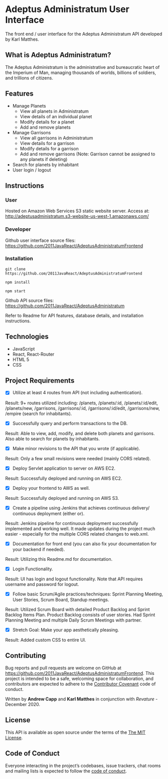 # Adeptus Administratum User Interface

The front end / user interface for the Adeptus Administratum API developed by Karl Matthes.

## What is Adeptus Administratum?

The Adeptus Administratum is the administrative and bureaucratic heart of the Imperium of Man, managing thousands of worlds, billions of soldiers, and trillions of citizens.

## Features

<ul>
<li>Manage Planets
<ul>
<li>View all planets in Administratum</li>
<li>View details of an individual planet</li>
<li>Modify details for a planet</li>
<li>Add and remove planets</li>
</ul>
</li>
<li>Manage Garrisons
<ul>
<li>View all garrisons in Administratum</li>
<li>View details for a garrison</li>
<li>Modify details for a garrison</li>
<li>Add and remove garrisons (Note: Garrison cannot be assigned to any planets if deleting)</li>
</ul>
</li>
<li>Search for planets by inhabitant</li>
<li>User login / logout</li>
</ul>

## Instructions

### User

Hosted on Amazon Web Services S3 static website server.
Access at: http://adeptusadministratum.s3-website-us-west-1.amazonaws.com/

### Developer

Github user interface source files: https://github.com/2011JavaReact/AdeptusAdministratumFrontend

### Installation

```
git clone https://github.com/2011JavaReact/AdeptusAdministratumFrontend

npm install

npm start
```

Github API source files: https://github.com/2011JavaReact/AdeptusAdministratum

Refer to Readme for API features, database details, and installation instructions.

## Technologies

<ul>
<li>JavaScript</li>
<li>React, React-Router</li>
<li>HTML 5</li>
<li>CSS</li>
</ul>

## Project Requirements

- [x] Utilize at least 4 routes from API (not including authentication).

Result: 9+ routes utilized including: /planets, /planets/:id, /planets/:id/edit, /planets/new, /garrisons, /garrisons/:id, /garrisons/:id/edit, /garrisons/new, /empire (search for inhabitants).

- [x] Successfully query and perform transactions to the DB.

Result: Able to view, add, modify, and delete both planets and garrisons. Also able to search for planets by inhabitants.

- [x] Make minor revisions to the API that you wrote (if applicable).

Result: Only a few small revisions were needed (mainly CORS related).

- [x] Deploy Servlet application to server on AWS EC2.

Result: Successfully deployed and running on AWS EC2.

- [x] Deploy your frontend to AWS as well.

Result: Successfully deployed and running on AWS S3.

- [x] Create a pipeline using Jenkins that achieves continuous delivery/ continuous deployment (either or).

Result: Jenkins pipeline for continuous deployment successfully implemented and working well. It made updates during the project much easier - especially for the multiple CORS related changes to web.xml.

- [x] Documentation for front end (you can also fix your documentation for your backend if needed).

Result: Utilizing this Readme.md for documentation.

- [x] Login Functionality.

Result: UI has login and logout functionality. Note that API requires username and password for logout.

- [x] Follow basic Scrum/Agile practices/techniques: Sprint Planning Meeting, User Stories, Scrum Board, Standup meetings.

Result: Utilized Scrum Board with detailed Product Backlog and Sprint Backlog Items Plan. Product Backlog consists of user stories. Had Sprint Planning Meeting and multiple Daily Scrum Meetings with partner.

- [x] Stretch Goal: Make your app aesthetically pleasing.

Result: Added custom CSS to entire UI.

## Contributing

Bug reports and pull requests are welcome on GitHub at https://github.com/2011JavaReact/AdeptusAdministratumFrontend. This project is intended to be a safe, welcoming space for collaboration, and contributors are expected to adhere to the [Contributor Covenant](http://contributor-covenant.org) code of conduct.

Written by **Andrew Capp** and **Karl Matthes** in conjunction with _Revature_ - December 2020.

## License

This API is available as open source under the terms of the [The MIT License](https://github.com/2011JavaReact/AdeptusAdministratumFrontend/blob/master/LICENSE.md).

## Code of Conduct

Everyone interacting in the project’s codebases, issue trackers, chat rooms and mailing lists is expected to follow the [code of conduct](https://github.com/2011JavaReact/AdeptusAdministratumFrontend/blob/master/CODE_OF_CONDUCT.md).
